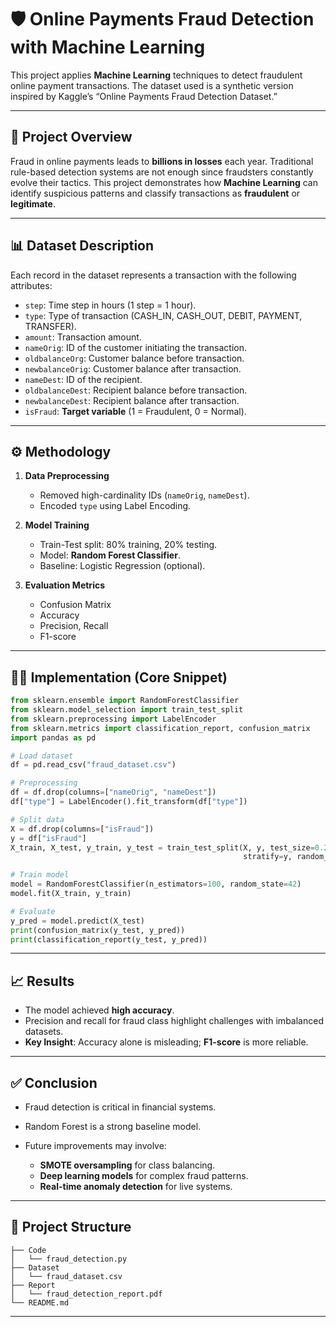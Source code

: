 # 🛡️ Online Payments Fraud Detection with Machine Learning

This project applies **Machine Learning** techniques to detect fraudulent online payment transactions.
The dataset used is a synthetic version inspired by Kaggle’s “Online Payments Fraud Detection Dataset.”

---

## 📌 Project Overview

Fraud in online payments leads to **billions in losses** each year. Traditional rule-based detection systems are not enough since fraudsters constantly evolve their tactics.
This project demonstrates how **Machine Learning** can identify suspicious patterns and classify transactions as **fraudulent** or **legitimate**.

---

## 📊 Dataset Description

Each record in the dataset represents a transaction with the following attributes:

* `step`: Time step in hours (1 step = 1 hour).
* `type`: Type of transaction (CASH_IN, CASH_OUT, DEBIT, PAYMENT, TRANSFER).
* `amount`: Transaction amount.
* `nameOrig`: ID of the customer initiating the transaction.
* `oldbalanceOrg`: Customer balance before transaction.
* `newbalanceOrig`: Customer balance after transaction.
* `nameDest`: ID of the recipient.
* `oldbalanceDest`: Recipient balance before transaction.
* `newbalanceDest`: Recipient balance after transaction.
* `isFraud`: **Target variable** (1 = Fraudulent, 0 = Normal).

---

## ⚙️ Methodology

1. **Data Preprocessing**

   * Removed high-cardinality IDs (`nameOrig`, `nameDest`).
   * Encoded `type` using Label Encoding.

2. **Model Training**

   * Train-Test split: 80% training, 20% testing.
   * Model: **Random Forest Classifier**.
   * Baseline: Logistic Regression (optional).

3. **Evaluation Metrics**

   * Confusion Matrix
   * Accuracy
   * Precision, Recall
   * F1-score

---

## 🧑‍💻 Implementation (Core Snippet)

```python
from sklearn.ensemble import RandomForestClassifier
from sklearn.model_selection import train_test_split
from sklearn.preprocessing import LabelEncoder
from sklearn.metrics import classification_report, confusion_matrix
import pandas as pd

# Load dataset
df = pd.read_csv("fraud_dataset.csv")

# Preprocessing
df = df.drop(columns=["nameOrig", "nameDest"])
df["type"] = LabelEncoder().fit_transform(df["type"])

# Split data
X = df.drop(columns=["isFraud"])
y = df["isFraud"]
X_train, X_test, y_train, y_test = train_test_split(X, y, test_size=0.2,
                                                    stratify=y, random_state=42)

# Train model
model = RandomForestClassifier(n_estimators=100, random_state=42)
model.fit(X_train, y_train)

# Evaluate
y_pred = model.predict(X_test)
print(confusion_matrix(y_test, y_pred))
print(classification_report(y_test, y_pred))
```

---

## 📈 Results

* The model achieved **high accuracy**.
* Precision and recall for fraud class highlight challenges with imbalanced datasets.
* **Key Insight**: Accuracy alone is misleading; **F1-score** is more reliable.

---

## ✅ Conclusion

* Fraud detection is critical in financial systems.
* Random Forest is a strong baseline model.
* Future improvements may involve:

  * **SMOTE oversampling** for class balancing.
  * **Deep learning models** for complex fraud patterns.
  * **Real-time anomaly detection** for live systems.

---

## 📂 Project Structure

```
├── Code
│   └── fraud_detection.py
├── Dataset
│   └── fraud_dataset.csv
├── Report
│   └── fraud_detection_report.pdf
└── README.md
```

---


